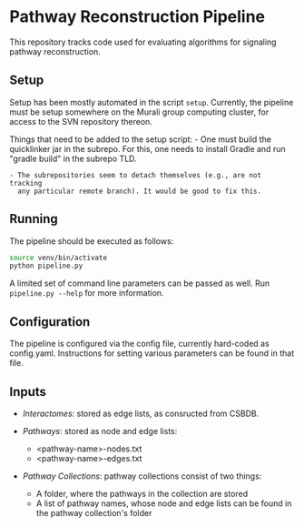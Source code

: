 # Pathway Reconstruction Pipeline 

This repository tracks code used for evaluating algorithms for signaling 
pathway reconstruction.

## Setup

Setup has been mostly automated in the script `setup`. Currently, the pipeline
must be setup somewhere on the Murali group computing cluster, for access to
the SVN repository thereon.

Things that need to be added to the setup script:
    - One must build the quicklinker jar in the subrepo. For this, one needs
      to install Gradle and run "gradle build" in the subrepo TLD. 

    - The subrepositories seem to detach themselves (e.g., are not tracking
      any particular remote branch). It would be good to fix this.

## Running

The pipeline should be executed as follows:

```bash
source venv/bin/activate
python pipeline.py
```

A limited set of command line parameters can be passed as well. Run 
`pipeline.py --help` for more information.


## Configuration 

The pipeline is configured via the config file, currently hard-coded as 
config.yaml. Instructions for setting various parameters can be found in that
file.

## Inputs

- *Interactomes*: stored as edge lists, as consructed from CSBDB.

- *Pathways*: stored as node and edge lists:
    - \<pathway-name>-nodes.txt
    - \<pathway-name>-edges.txt

- *Pathway Collections*: pathway collections consist of two things: 
    - A folder, where the pathways in the collection are stored
    - A list of pathway names, whose node and edge lists can be found in the
      pathway collection's folder
